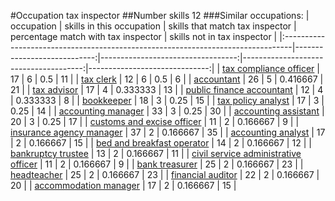 #Occupation tax inspector
##Number skills 12
###Similar occupations:
| occupation                                                                      |   skills in this occupation |   skills that match tax inspector |   percentage match with tax inspector |   skills not in tax inspector |
|:--------------------------------------------------------------------------------|----------------------------:|----------------------------------:|--------------------------------------:|------------------------------:|
| [tax compliance officer](tax_compliance_officer.md)                             |                          17 |                                 6 |                              0.5      |                            11 |
| [tax clerk](tax_clerk.md)                                                       |                          12 |                                 6 |                              0.5      |                             6 |
| [accountant](accountant.md)                                                     |                          26 |                                 5 |                              0.416667 |                            21 |
| [tax advisor](tax_advisor.md)                                                   |                          17 |                                 4 |                              0.333333 |                            13 |
| [public finance accountant](public_finance_accountant.md)                       |                          12 |                                 4 |                              0.333333 |                             8 |
| [bookkeeper](bookkeeper.md)                                                     |                          18 |                                 3 |                              0.25     |                            15 |
| [tax policy analyst](tax_policy_analyst.md)                                     |                          17 |                                 3 |                              0.25     |                            14 |
| [accounting manager](accounting_manager.md)                                     |                          33 |                                 3 |                              0.25     |                            30 |
| [accounting assistant](accounting_assistant.md)                                 |                          20 |                                 3 |                              0.25     |                            17 |
| [customs and excise officer](customs_and_excise_officer.md)                     |                          11 |                                 2 |                              0.166667 |                             9 |
| [insurance agency manager](insurance_agency_manager.md)                         |                          37 |                                 2 |                              0.166667 |                            35 |
| [accounting analyst](accounting_analyst.md)                                     |                          17 |                                 2 |                              0.166667 |                            15 |
| [bed and breakfast operator](bed_and_breakfast_operator.md)                     |                          14 |                                 2 |                              0.166667 |                            12 |
| [bankruptcy trustee](bankruptcy_trustee.md)                                     |                          13 |                                 2 |                              0.166667 |                            11 |
| [civil service administrative officer](civil_service_administrative_officer.md) |                          11 |                                 2 |                              0.166667 |                             9 |
| [bank treasurer](bank_treasurer.md)                                             |                          25 |                                 2 |                              0.166667 |                            23 |
| [headteacher](headteacher.md)                                                   |                          25 |                                 2 |                              0.166667 |                            23 |
| [financial auditor](financial_auditor.md)                                       |                          22 |                                 2 |                              0.166667 |                            20 |
| [accommodation manager](accommodation_manager.md)                               |                          17 |                                 2 |                              0.166667 |                            15 |
